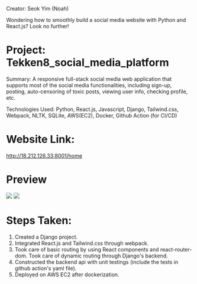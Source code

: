 Creator: Seok Yim (Noah)

Wondering how to smoothly build a social media website with Python and React.js? Look no further!

# Project: Tekken8_social_media_platform
<p>Summary: A responsive full-stack social media web application that supports most of the social media functionalities, including sign-up, posting, auto-censoring of toxic posts, viewing user info, checking profile, etc.</p>
<p>Technologies Used: Python, React.js, Javascript, Django, Tailwind.css, Webpack, NLTK, SQLite, AWS(EC2), Docker, Github Action (for CI/CD)</p>

<h1>Website Link:</h1>
<a href="http://18.212.126.33:8001/home">http://18.212.126.33:8001/home</a>

# Preview
<div>
  <img src="https://github.com/seokyim8/Tekken8_social_media_platform/assets/49558316/e6e7f26a-be05-4445-a8ba-be66ed7df831" />
  <img src="https://github.com/seokyim8/Tekken8_social_media_platform/assets/49558316/5e9c69b1-dcfc-459e-8f73-1a46fa2682cf" />
</div>

# Steps Taken:
1) Created a Django project.
2) Integrated React.js and Tailwind.css through webpack.
3) Took care of basic routing by using React components and react-router-dom. Took care of dynamic routing through Django's backend.
4) Constructed the backend api with unit testings (include the tests in github action's yaml file).
5) Deployed on AWS EC2 after dockerization.
